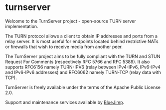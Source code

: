turnserver
==========

Welcome to the TurnServer project - open-source TURN server implementation.

The TURN protocol allows a client to obtain IP addresses and ports from a relay server. It is most useful for endpoints located behind restrictive NATs or firewalls that wish to receive media from another peer.

The TurnServer project aims to be fully compliant with the TURN and STUN Request For Comments (respectively RFC 5766 and RFC 5389). It also supports RFC6156 namely TURN-IPV6 (relay between IPv4-IPv6, IPv6-IPv4 and IPv6-IPv6 addresses) and RFC6062 namely TURN-TCP (relay data with TCP).

TurnServer is freely available under the terms of the Apache Public License 2.0.

Support and maintenance services available by [BlueJimp](http://bluejimp.com).
